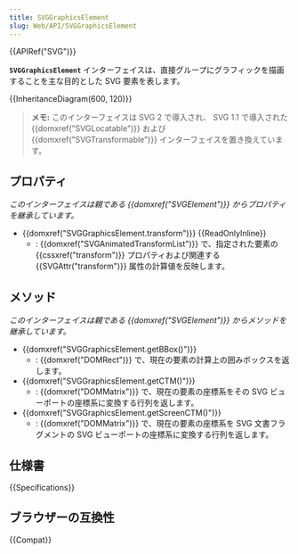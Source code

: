 ```yaml
---
title: SVGGraphicsElement
slug: Web/API/SVGGraphicsElement
---
```


{{APIRef("SVG")}}

**`SVGGraphicsElement`** インターフェイスは、直接グループにグラフィックを描画することを主な目的とした SVG 要素を表します。

{{InheritanceDiagram(600, 120)}}

> **メモ:** このインターフェイスは SVG 2 で導入され、 SVG 1.1 で導入された {{domxref("SVGLocatable")}} および {{domxref("SVGTransformable")}} インターフェイスを置き換えています。

## プロパティ

_このインターフェイスは親である {{domxref("SVGElement")}} からプロパティを継承しています。_

- {{domxref("SVGGraphicsElement.transform")}} {{ReadOnlyInline}}
  - : {{domxref("SVGAnimatedTransformList")}} で、指定された要素の {{cssxref("transform")}} プロパティおよび関連する {{SVGAttr("transform")}} 属性の計算値を反映します。

## メソッド

_このインターフェイスは親である {{domxref("SVGElement")}} からメソッドを継承しています。_

- {{domxref("SVGGraphicsElement.getBBox()")}}
  - : {{domxref("DOMRect")}} で、現在の要素の計算上の囲みボックスを返します。
- {{domxref("SVGGraphicsElement.getCTM()")}}
  - : {{domxref("DOMMatrix")}} で、現在の要素の座標系をその SVG ビューポートの座標系に変換する行列を返します。
- {{domxref("SVGGraphicsElement.getScreenCTM()")}}
  - : {{domxref("DOMMatrix")}} で、現在の要素の座標系を SVG 文書フラグメントの SVG ビューポートの座標系に変換する行列を返します。

## 仕様書

{{Specifications}}

## ブラウザーの互換性

{{Compat}}
